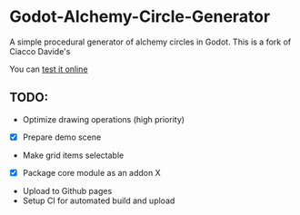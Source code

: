 # Godot-Alchemy-Circle-Generator
A simple procedural generator of alchemy circles in Godot.
This is a fork of Ciacco Davide's 

You can [test it online](http://ciaccodavi.de/qbdp/acg/)

TODO:
------
- Optimize drawing operations (high priority)
- [X] Prepare demo scene
- Make grid items selectable
- [X] Package core module as an addon X
- Upload to Github pages
- Setup CI for automated build and upload
